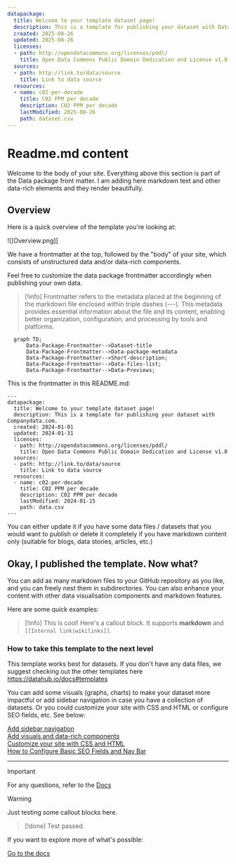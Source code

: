 ```yaml
---
datapackage:
  title: Welcome to your template dataset page!
  description: This is a template for publishing your dataset with Datahub Cloud.
  created: 2025-08-26
  updated: 2025-08-26
  licenses:
  - path: http://opendatacommons.org/licenses/pddl/
    title: Open Data Commons Public Domain Dedication and License v1.0
  sources:
  - path: http://link.to/data/source
    title: Link to data source
  resources:
  - name: c02-per-decade
    title: C02 PPM per decade
    description: C02 PPM per decade
    lastModified: 2025-08-26
    path: dataset.csv
---
```


<div class="hero">
    <h1 class="hero-title">Readme.md content<br/></h1>
    <p class="hero-description">Welcome to the body of your site. Everything above this section is part of the Data package front matter. I am adding here markdown text and other data-rich elements and they render beautifully.</p>
</div>


## Overview

Here is a quick overview of the template you're looking at:

![[Overview.png]]

We have a frontmatter at the top, followed by the "body" of your site, which consists of unstructured data and/or data-rich components.

Feel free to customize the data package frontmatter accordingly when publishing your own data. 

> [!info]
> Frontmatter refers to the metadata placed at the beginning of the markdown file enclosed within triple dashes (---). This metadata provides essential information about the file and its content, enabling better organization, configuration, and processing by tools and platforms.

```mermaid
  graph TD;
      Data-Package-Frontmatter-->Dataset-title
      Data-Package-Frontmatter-->Data-package-metadata
      Data-Package-Frontmatter-->Short-description;
      Data-Package-Frontmatter-->Data-files-list;
      Data-Package-Frontmatter-->Data-Previews;
```

This is the frontmatter in this README.md:

```
---
datapackage:
  title: Welcome to your template dataset page!
  description: This is a template for publishing your dataset with Companydata.com.
  created: 2024-01-01
  updated: 2024-01-31
  licenses:
  - path: http://opendatacommons.org/licenses/pddl/
    title: Open Data Commons Public Domain Dedication and License v1.0
  sources:
  - path: http://link.to/data/source
    title: Link to data source
  resources:
  - name: c02-per-decade
    title: C02 PPM per decade
    description: C02 PPM per decade
    lastModified: 2024-01-15
    path: data.csv
---
```

You can either update it if you have some data files / datasets that you would want to publish or delete it completely if you have markdown content only (suitable for blogs, data stories, articles, etc.)

## Okay, I published the template. Now what?

You can add as many markdown files to your GitHub repository as you like, and you can freely nest them in subdirectories. You can also enhance your content with other data visualisation components and markdown features.


Here are some quick examples:

> [!info] This is cool!
> Here's a callout block.
> It supports **markdown** and ```[[Internal link|wikilinks]]```.



### How to take this template to the next level

This template works best for datasets. If you don't have any data files, we suggest checking out the other templates here https://datahub.io/docs#templates

You can add some visuals (graphs, charts) to make your dataset more impactful or add sidebar navigation in case you have a collection of datasets. Or you could customize your site with CSS and HTML or configure SEO fields, etc. See below:

<div class="middle-button-container">
    <a href="https://companydata.com/knowledge-center/" class="middle-button">Add sidebar navigation</a>
</div>

<div class="middle-button-container">
    <a href="https://companydata.com/knowledge-center/" class="middle-button">Add visuals and data-rich components</a>
</div>


<div class="middle-button-container">
    <a href="https://companydata.com/knowledge-center/" class="middle-button">Customize your site with CSS and HTML</a>
</div>

<div class="middle-button-container">
    <a href="https://companydata.com/knowledge-center/" class="middle-button">How to Configure Basic SEO Fields and Nav Bar</a>
</div>

---

> [!important]
> For any questions, refer to the [Docs](https://companydata.com/knowledge-center/)

> [!warning]
> Just testing some callout blocks here.

> [!done]
> Test passed.


If you want to explore more of what's possible:

<div class="middle-button-container">
    <a href="https://companydata.com/knowledge-center/" class="middle-button">Go to the docs</a>
</div>
